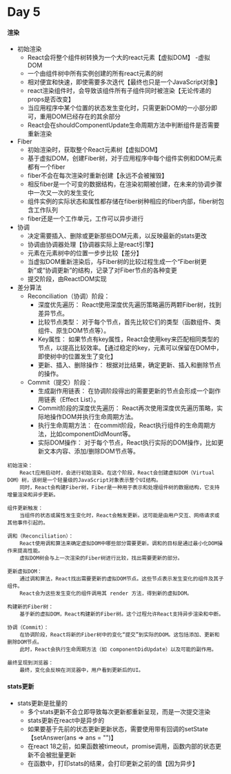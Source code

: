 # Day 5

#### 渲染
- 初始渲染
  - React会将整个组件树转换为一个大的react元素【虚拟DOM】
-虚拟DOM
  - 一个由组件树中所有实例创建的所有react元素的树
  - 相对便宜和快速，即使需要多次迭代【最终也只是一个JavaScript对象】
  - react渲染组件时，会导致该组件所有子组件同时被渲染【无论传递的props是否改变】
  - 当应用程序中某个位置的状态发生变化时，只需更新DOM的一小部分即可，重用DOM已经存在的其余部分
  - React会在shouldComponentUpdate生命周期方法中判断组件是否需要重新渲染
- Fiber
  - 初始渲染时，获取整个React元素树【虚拟DOM】
  - 基于虚拟DOM，创建Fiber树，对于应用程序中每个组件实例和DOM元素都有一个fiber
  - fiber不会在每次渲染时重新创建【永远不会被摧毁】
  - 相反fiber是一个可变的数据结构，在渲染初期被创建，在未来的协调步骤中一次又一次的发生变化
  - 组件实例的实际状态和属性都存储在fiber树种相应的fiber内部，fiber树包含工作队列
  - fiber还是一个工作单元，工作可以异步进行
- 协调
  - 决定需要插入、删除或更新那些DOM元素，以反映最新的stats更改
  - 协调由协调器处理【协调器实际上是react引擎】
  - 元素在元素树中的位置一步步比较【差分】
  - 当虚拟DOM重新渲染后，与Fiber树的比较过程生成一个“Fiber树更新”或“协调更新”的结构，记录了对Fiber节点的各种变更
  - 提交阶段，由ReactDOM实现
- 差分算法
  - Reconciliation（协调）阶段：
    - 深度优先遍历： React使用深度优先遍历策略遍历两颗Fiber树，找到差异节点。
    - 比较节点类型： 对于每个节点，首先比较它们的类型（函数组件、类组件、原生DOM节点等）。
    - Key属性： 如果节点有key属性，React会使用key来匹配相同类型的节点，以提高比较效率。【通过稳定的key，元素可以保留在DOM中，即使树中的位置发生了变化】
    - 更新、插入、删除操作： 根据对比结果，确定更新、插入和删除节点的操作。
  - Commit（提交）阶段：
    - 生成副作用链表： 在协调阶段得出的需要更新的节点会形成一个副作用链表（Effect List）。
    - Commit阶段的深度优先遍历： React再次使用深度优先遍历策略，实际地操作DOM并执行生命周期方法。
    - 执行生命周期方法： 在commit阶段，React执行组件的生命周期方法，比如componentDidMount等。
    - 实际DOM操作： 对于每个节点，React执行实际的DOM操作，比如更新文本内容、添加/删除DOM节点等。







>

    初始渲染：
        React应用启动时，会进行初始渲染。在这个阶段，React会创建虚拟DOM（Virtual DOM）树，该树是一个轻量级的JavaScript对象表示整个UI结构。
        同时，React会构建Fiber树，Fiber是一种用于表示和处理组件树的数据结构，它支持增量渲染和异步更新。

    组件更新触发：
        当组件的状态或属性发生变化时，React会触发更新。这可能是由用户交互、网络请求或其他事件引起的。

    调和（Reconciliation）：
        React使用调和算法来确定虚拟DOM中哪些部分需要更新。调和的目标是通过最小化DOM操作来提高性能。
        虚拟DOM树会与上一次渲染的Fiber树进行比较，找出需要更新的部分。

    更新虚拟DOM：
        通过调和算法，React找出需要更新的虚拟DOM节点。这些节点表示发生变化的组件及其子组件。
        React会为这些发生变化的组件调用其 render 方法，得到新的虚拟DOM。

    构建新的Fiber树：
        基于新的虚拟DOM，React构建新的Fiber树。这个过程允许React支持异步渲染和中断。

    协调（Commit）：
        在协调阶段，React将新的Fiber树中的变化“提交”到实际的DOM。这包括添加、更新和删除DOM节点。
        此时，React会执行生命周期方法（如 componentDidUpdate）以及可能的副作用。

    最终呈现到浏览器：
        最终，变化会反映在浏览器中，用户看到更新后的UI。



#### stats更新
- stats更新是批量的
  - 多个stats更新不会立即导致每次更新都重新呈现，而是一次提交渲染
  - stats更新在react中是异步的
  - 如果要基于先前的状态更新更新状态，需要使用带有回调的setState【setAnswer(ans => ans = "")】
  - 在react 18之前，如果函数被timeout，promise调用，函数内部的状态更新不会被批量更新
  - 在函数中，打印stats的结果，会打印更新之前的值【因为异步】




